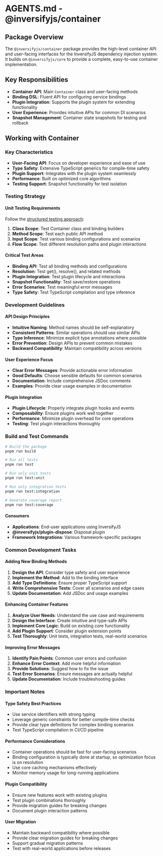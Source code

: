 # AGENTS.md - @inversifyjs/container

## Package Overview

The `@inversifyjs/container` package provides the high-level container API and user-facing interfaces for the InversifyJS dependency injection system. It builds on `@inversifyjs/core` to provide a complete, easy-to-use container implementation.

## Key Responsibilities

- **Container API**: Main `Container` class and user-facing methods
- **Binding DSL**: Fluent API for configuring service bindings
- **Plugin Integration**: Supports the plugin system for extending functionality
- **User Experience**: Provides intuitive APIs for common DI scenarios
- **Snapshot Management**: Container state snapshots for testing and rollback

## Working with Container

### Key Characteristics
- **User-Facing API**: Focus on developer experience and ease of use
- **Type Safety**: Extensive TypeScript generics for compile-time safety
- **Plugin Support**: Integrates with the plugin system seamlessly
- **Performance**: Built on optimized core algorithms
- **Testing Support**: Snapshot functionality for test isolation

### Testing Strategy

#### Unit Testing Requirements
Follow the [structured testing approach](../../../../docs/testing/unit-testing.md):

1. **Class Scope**: Test Container class and binding builders
2. **Method Scope**: Test each public API method
3. **Input Scope**: Test various binding configurations and scenarios  
4. **Flow Scope**: Test different resolution paths and plugin interactions

#### Critical Test Areas
- **Binding API**: Test all binding methods and configurations
- **Resolution**: Test get(), resolve(), and related methods
- **Plugin Integration**: Test plugin lifecycle and interactions
- **Snapshot Functionality**: Test save/restore operations
- **Error Scenarios**: Test meaningful error messages
- **Type Safety**: Test TypeScript compilation and type inference

### Development Guidelines

#### API Design Principles
- **Intuitive Naming**: Method names should be self-explanatory
- **Consistent Patterns**: Similar operations should use similar APIs
- **Type Inference**: Minimize explicit type annotations where possible
- **Error Prevention**: Design APIs to prevent common mistakes
- **Backward Compatibility**: Maintain compatibility across versions

#### User Experience Focus
- **Clear Error Messages**: Provide actionable error information
- **Good Defaults**: Choose sensible defaults for common scenarios
- **Documentation**: Include comprehensive JSDoc comments
- **Examples**: Provide clear usage examples in documentation

#### Plugin Integration
- **Plugin Lifecycle**: Properly integrate plugin hooks and events
- **Composability**: Ensure plugins work well together
- **Performance**: Minimize plugin overhead for core operations
- **Testing**: Test plugin interactions thoroughly

### Build and Test Commands

```bash
# Build the package
pnpm run build

# Run all tests
pnpm run test

# Run only unit tests
pnpm run test:unit

# Run only integration tests  
pnpm run test:integration

# Generate coverage report
pnpm run test:coverage
```

#### Consumers
- **Applications**: End-user applications using InversifyJS
- **@inversifyjs/plugin-dispose**: Disposal plugin
- **Framework Integrations**: Various framework-specific packages

### Common Development Tasks

#### Adding New Binding Methods
1. **Design the API**: Consider type safety and user experience
2. **Implement the Method**: Add to the binding interface
3. **Add Type Definitions**: Ensure proper TypeScript support
4. **Write Comprehensive Tests**: Cover all scenarios and edge cases
5. **Update Documentation**: Add JSDoc and usage examples

#### Enhancing Container Features
1. **Analyze User Needs**: Understand the use case and requirements
2. **Design the Interface**: Create intuitive and type-safe APIs
3. **Implement Core Logic**: Build on existing core functionality
4. **Add Plugin Support**: Consider plugin extension points
5. **Test Thoroughly**: Unit tests, integration tests, real-world scenarios

#### Improving Error Messages
1. **Identify Pain Points**: Common user errors and confusion
2. **Enhance Error Context**: Add more helpful information
3. **Provide Solutions**: Suggest how to fix the issue
4. **Test Error Scenarios**: Ensure messages are actually helpful
5. **Update Documentation**: Include troubleshooting guides

### Important Notes

#### Type Safety Best Practices
- Use service identifiers with strong typing
- Leverage generic constraints for better compile-time checks
- Provide clear type definitions for complex binding scenarios
- Test TypeScript compilation in CI/CD pipeline

#### Performance Considerations
- Container operations should be fast for user-facing scenarios
- Binding configuration is typically done at startup, so optimization focus is on resolution
- Use core caching mechanisms effectively
- Monitor memory usage for long-running applications

#### Plugin Compatibility
- Ensure new features work with existing plugins
- Test plugin combinations thoroughly
- Provide migration guides for breaking changes
- Document plugin interaction patterns

#### User Migration
- Maintain backward compatibility where possible
- Provide clear migration guides for breaking changes
- Support gradual migration patterns
- Test with real-world applications before releases
